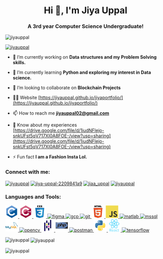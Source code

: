 <h1 align="center">Hi 👋, I'm Jiya Uppal</h1>
<h3 align="center">A 3rd year Computer Science Undergraduate!</h3>

<p align="left"> <img src="https://komarev.com/ghpvc/?username=jiyauppal&label=Profile%20views&color=0e75b6&style=flat" alt="jiyauppal" /> </p>

<p align="left"> <a href="https://twitter.com/jiyauppal" target="blank"><img src="https://img.shields.io/twitter/follow/jiyauppal?logo=twitter&style=for-the-badge" alt="jiyauppal" /></a> </p>

- 🔭 I’m currently working on **Data structures and my Problem Solving skills.**

- 🌱 I’m currently learning **Python and exploring my interest in Data science.**

- 👯 I’m looking to collaborate on **Blockchain Projects**

- 👨‍💻 Website [https://jiyauppal.github.io/jiyaportfolio/](https://jiyauppal.github.io/jiyaportfolio/)

- 📫 How to reach me **jiyauppal02@gmail.com**

- 📄 Know about my experiences [https://drive.google.com/file/d/1iudNFlejo-snkUFst5qV717XI0A8FOE-/view?usp=sharing](https://drive.google.com/file/d/1iudNFlejo-snkUFst5qV717XI0A8FOE-/view?usp=sharing)

- ⚡ Fun fact **I am a Fashion Insta Lol.**

<h3 align="left">Connect with me:</h3>
<p align="left">
<a href="https://twitter.com/jiyauppal" target="blank"><img align="center" src="https://raw.githubusercontent.com/rahuldkjain/github-profile-readme-generator/master/src/images/icons/Social/twitter.svg" alt="jiyauppal" height="30" width="40" /></a>
<a href="https://linkedin.com/in/jiya-uppal-2209841a9" target="blank"><img align="center" src="https://raw.githubusercontent.com/rahuldkjain/github-profile-readme-generator/master/src/images/icons/Social/linked-in-alt.svg" alt="jiya-uppal-2209841a9" height="30" width="40" /></a>
<a href="https://instagram.com/jiaa_uppal" target="blank"><img align="center" src="https://raw.githubusercontent.com/rahuldkjain/github-profile-readme-generator/master/src/images/icons/Social/instagram.svg" alt="jiaa_uppal" height="30" width="40" /></a>
<a href="https://www.leetcode.com/jiyauppal" target="blank"><img align="center" src="https://raw.githubusercontent.com/rahuldkjain/github-profile-readme-generator/master/src/images/icons/Social/leet-code.svg" alt="jiyauppal" height="30" width="40" /></a>
</p>

<h3 align="left">Languages and Tools:</h3>
<p align="left"> <a href="https://www.cprogramming.com/" target="_blank" rel="noreferrer"> <img src="https://raw.githubusercontent.com/devicons/devicon/master/icons/c/c-original.svg" alt="c" width="40" height="40"/> </a> <a href="https://www.w3schools.com/cpp/" target="_blank" rel="noreferrer"> <img src="https://raw.githubusercontent.com/devicons/devicon/master/icons/cplusplus/cplusplus-original.svg" alt="cplusplus" width="40" height="40"/> </a> <a href="https://www.w3schools.com/css/" target="_blank" rel="noreferrer"> <img src="https://raw.githubusercontent.com/devicons/devicon/master/icons/css3/css3-original-wordmark.svg" alt="css3" width="40" height="40"/> </a> <a href="https://www.figma.com/" target="_blank" rel="noreferrer"> <img src="https://www.vectorlogo.zone/logos/figma/figma-icon.svg" alt="figma" width="40" height="40"/> </a> <a href="https://cloud.google.com" target="_blank" rel="noreferrer"> <img src="https://www.vectorlogo.zone/logos/google_cloud/google_cloud-icon.svg" alt="gcp" width="40" height="40"/> </a> <a href="https://git-scm.com/" target="_blank" rel="noreferrer"> <img src="https://www.vectorlogo.zone/logos/git-scm/git-scm-icon.svg" alt="git" width="40" height="40"/> </a> <a href="https://www.w3.org/html/" target="_blank" rel="noreferrer"> <img src="https://raw.githubusercontent.com/devicons/devicon/master/icons/html5/html5-original-wordmark.svg" alt="html5" width="40" height="40"/> </a> <a href="https://developer.mozilla.org/en-US/docs/Web/JavaScript" target="_blank" rel="noreferrer"> <img src="https://raw.githubusercontent.com/devicons/devicon/master/icons/javascript/javascript-original.svg" alt="javascript" width="40" height="40"/> </a> <a href="https://www.mathworks.com/" target="_blank" rel="noreferrer"> <img src="https://upload.wikimedia.org/wikipedia/commons/2/21/Matlab_Logo.png" alt="matlab" width="40" height="40"/> </a> <a href="https://www.microsoft.com/en-us/sql-server" target="_blank" rel="noreferrer"> <img src="https://www.svgrepo.com/show/303229/microsoft-sql-server-logo.svg" alt="mssql" width="40" height="40"/> </a> <a href="https://www.mysql.com/" target="_blank" rel="noreferrer"> <img src="https://raw.githubusercontent.com/devicons/devicon/master/icons/mysql/mysql-original-wordmark.svg" alt="mysql" width="40" height="40"/> </a> <a href="https://opencv.org/" target="_blank" rel="noreferrer"> <img src="https://www.vectorlogo.zone/logos/opencv/opencv-icon.svg" alt="opencv" width="40" height="40"/> </a> <a href="https://pandas.pydata.org/" target="_blank" rel="noreferrer"> <img src="https://raw.githubusercontent.com/devicons/devicon/2ae2a900d2f041da66e950e4d48052658d850630/icons/pandas/pandas-original.svg" alt="pandas" width="40" height="40"/> </a> <a href="https://www.php.net" target="_blank" rel="noreferrer"> <img src="https://raw.githubusercontent.com/devicons/devicon/master/icons/php/php-original.svg" alt="php" width="40" height="40"/> </a> <a href="https://postman.com" target="_blank" rel="noreferrer"> <img src="https://www.vectorlogo.zone/logos/getpostman/getpostman-icon.svg" alt="postman" width="40" height="40"/> </a> <a href="https://www.python.org" target="_blank" rel="noreferrer"> <img src="https://raw.githubusercontent.com/devicons/devicon/master/icons/python/python-original.svg" alt="python" width="40" height="40"/> </a> <a href="https://reactjs.org/" target="_blank" rel="noreferrer"> <img src="https://raw.githubusercontent.com/devicons/devicon/master/icons/react/react-original-wordmark.svg" alt="react" width="40" height="40"/> </a> <a href="https://www.tensorflow.org" target="_blank" rel="noreferrer"> <img src="https://www.vectorlogo.zone/logos/tensorflow/tensorflow-icon.svg" alt="tensorflow" width="40" height="40"/> </a> </p>

<p><img align="left" src="https://github-readme-stats.vercel.app/api/top-langs?username=jiyauppal&show_icons=true&locale=en&layout=compact" alt="jiyauppal" /></p>

<p>&nbsp;<img align="center" src="https://github-readme-stats.vercel.app/api?username=jiyauppal&show_icons=true&locale=en" alt="jiyauppal" /></p>

<p><img align="center" src="https://github-readme-streak-stats.herokuapp.com/?user=jiyauppal&" alt="jiyauppal" /></p>
